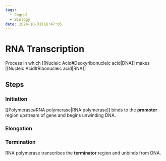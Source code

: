 ```yaml
---
tags:
  - Cegep1
  - Biology
date: 2024-10-31T16:47:05
---
```


# RNA Transcription

Process in which [[Nucleic Acid#Deoxyribonucleic acid|DNA]] makes [[Nucleic Acid#Ribonucleic acid|RNA]]

## Steps

### Initiation

[[Polymerase#RNA polymerase|RNA polymerase]] binds to the **promoter** region upstream of gene and begins unwinding DNA.

### Elongation

### Termination

RNA polymerase transcribes the **terminator** region and unbinds from DNA.